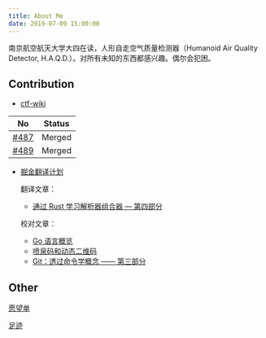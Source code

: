 ```yaml
---
title: About Me
date: 2019-07-09 15:00:00
---
```


南京航空航天大学大四在读，人形自走空气质量检测器（Humanoid Air Quality Detector, H.A.Q.D.）。对所有未知的东西都感兴趣。偶尔会犯困。

## Contribution

- [ctf-wiki](https://github.com/ctf-wiki/ctf-wiki/)

| No                                                    | Status |
| ----------------------------------------------------- | ------ |
| [#487](https://github.com/ctf-wiki/ctf-wiki/pull/487) | Merged |
| [#489](https://github.com/ctf-wiki/ctf-wiki/pull/489) | Merged |

- [掘金翻译计划](https://github.com/xitu/gold-miner)

  翻译文章：

  - [通过 Rust 学习解析器组合器 — 第四部分](https://juejin.im/post/5d629f75e51d456210163bc0)

  校对文章：
  
  - [Go 语言概览](https://juejin.im/post/5d386166e51d454fd8057c6a)
  - [喷泉码和动态二维码](https://github.com/xitu/gold-miner/blob/master/TODO1/fountaincodes.md)
  - [Git：透过命令学概念 —— 第三部分](https://github.com/xitu/gold-miner/blob/master/TODO1/learn-git-concepts-not-commands-3.md)

## Other

[愿望单](../wishlist)

[足迹]()